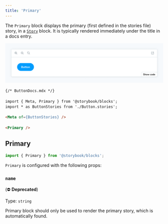 ```yaml
---
title: 'Primary'
---
```


<YouTubeCallout id="uAA1JvLcl-w" title="Avoid Documentation Nightmares with Storybook's Primary Doc Block" params='start=209' />

The `Primary` block displays the primary (first defined in the stories file) story, in a [`Story`](./doc-block-story.md) block. It is typically rendered immediately under the title in a docs entry.

![Screenshot of Primary block](./doc-block-primary.png)

<!-- prettier-ignore-start -->
```md
{/* ButtonDocs.mdx */}

import { Meta, Primary } from '@storybook/blocks';
import * as ButtonStories from './Button.stories';

<Meta of={ButtonStories} />

<Primary />
```
<!-- prettier-ignore-end -->

## Primary

```js
import { Primary } from '@storybook/blocks';
```

`Primary` is configured with the following props:

### `name`

(⛔️ **Deprecated**)

Type: `string`

Primary block should only be used to render the primary story, which is automatically found.
